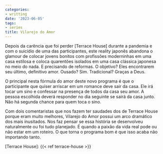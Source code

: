 ```yaml
---
categories:
- writting
date: '2023-06-05'
tags:
- series
title: Vilarejo do Amor
---
```


Depois da carência que foi perder [Terrace House] durante a pandemia e com o suicídio de uma das participantes, este reality japonês abandona o glamour de colocar jovens bonitos com profissões moderninhas em uma casa estilosa e coloca quarentões isolados em uma casa clássica japonesa no meio do nada. E precisando de reformas. O objetivo? Eles encontrarem seu último, definitivo amor. Ousado? Sim. Tradicional? Graças a Deus.

O principal nesta fórmula do amor deste novo programa é que o participante que quiser arriscar em um romance deve sair da casa. Ele irá tocar um sino e confessar na presença de todos da casa seu amor. A pessoa escolhida deverá responder no dia seguinte se sairá da casa junto. Não há segunda chance para quem toca o sino.

Com dois comentaristas que nos fazem ter saudades dos de Terrace House porque eram muito melhores, Vilarejo do Amor possui um arco dramático dos mais inusitados. Nos faz pensar se essa história se desenvolveu naturalmente ou foi tudo planejado. É quando a paixão da vida real pode ou não estar em um roteiro. O que torna o programa bom é que isso acaba não importando tanto.

[Terrace House]: {{< ref terrace-house >}}

